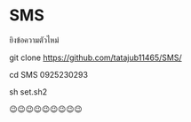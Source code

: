 # SMS
ยิงข้อความตัวไหม่

git clone https://github.com/tatajub11465/SMS/

cd SMS 0925230293




sh set.sh2

😉😉😉😉😉😉😉😉😉
